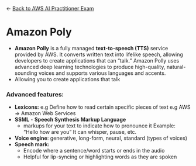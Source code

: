 ← [Back to AWS AI Practitioner Exam](../AWS%20AI%20Practitioner%20Exam.md)

# Amazon Poly

- **Amazon Polly** is a fully managed **text-to-speech (TTS)** service provided by AWS. It converts written text into lifelike speech, allowing developers to create applications that can “talk.” Amazon Polly uses advanced deep learning technologies to produce high-quality, natural-sounding voices and supports various languages and accents.
- Allowing you to create applications that talk

### Advanced features:

- **Lexicons:** e.g Define how to read certain specific pieces of text e.g AWS ⇒ Amazon Web Services
- **SSML** - **Speech Synthesis Markup Language**
    - markups for your text to indicate how to pronounce it Example: “Hello <break> how are you” It can whisper, pause, etc.
- **Voice engine**: generative, long-form, neural, standard (types of voices)
- **Speech mark:**
    - Encode where a sentence/word starts or ends in the audio
    - Helpful for lip-syncing or highlighting words as they are spoken
